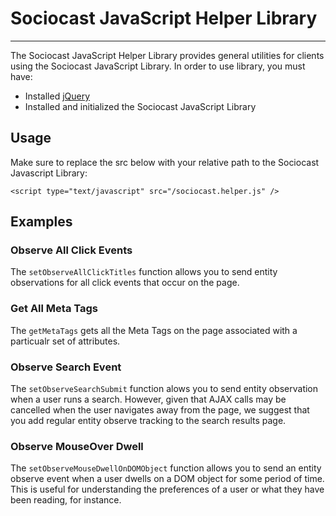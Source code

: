 # Sociocast JavaScript Helper Library 
*****

The Sociocast JavaScript Helper Library provides general utilities for clients using the Sociocast JavaScript Library. In order to use library, you must have: 

* Installed [jQuery](http://www.jquery.com)
* Installed and initialized the Sociocast JavaScript Library 

## Usage
Make sure to replace the src below with your relative path to the Sociocast Javascript Library:

    <script type="text/javascript" src="/sociocast.helper.js" />

## Examples
### Observe All Click Events
The `setObserveAllClickTitles` function allows you to send entity observations for all click events that occur on the page. 

### Get All Meta Tags
The `getMetaTags` gets all the Meta Tags on the page associated with a particualr set of attributes. 

### Observe Search Event
The `setObserveSearchSubmit` function alows you to send entity observation when a user runs a search. However, given that AJAX calls may be cancelled when the user navigates away from the page, we suggest that you add regular entity observe tracking to the search results page.  

### Observe MouseOver Dwell
The `setObserveMouseDwellOnDOMObject` function allows you to send an entity observe event when a user dwells on a DOM object for some period of time. This is useful for understanding the preferences of a user or what they have been reading, for instance. 

